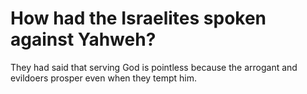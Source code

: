 # How had the Israelites spoken against Yahweh?

They had said that serving God is pointless because the arrogant and evildoers prosper even when they tempt him.
